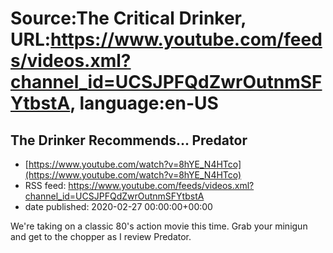 # Source:The Critical Drinker, URL:https://www.youtube.com/feeds/videos.xml?channel_id=UCSJPFQdZwrOutnmSFYtbstA, language:en-US

## The Drinker Recommends... Predator
 - [https://www.youtube.com/watch?v=8hYE_N4HTco](https://www.youtube.com/watch?v=8hYE_N4HTco)
 - RSS feed: https://www.youtube.com/feeds/videos.xml?channel_id=UCSJPFQdZwrOutnmSFYtbstA
 - date published: 2020-02-27 00:00:00+00:00

We're taking on a classic 80's action movie this time. Grab your minigun and get to the chopper as I review Predator.

